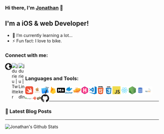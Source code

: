### Hi there, I'm [Jonathan][website] 👋

## I'm a iOS & web Developer!
- 🌱 I’m currently learning a lot...
- ⚡ Fun fact: I love to bike.

### Connect with me:

[<img align="left" alt="jdurieu" width="22px" src="https://raw.githubusercontent.com/iconic/open-iconic/master/svg/globe.svg" />][website]
[<img align="left" alt="jdurieu | Twitter" width="22px" src="https://cdn.jsdelivr.net/npm/simple-icons@v3/icons/twitter.svg" />][twitter]
[<img align="left" alt="jdurieu | LinkedIn" width="22px" src="https://cdn.jsdelivr.net/npm/simple-icons@v3/icons/linkedin.svg" />][linkedin]

<br />

### Languages and Tools:

<img align="left" alt="Swift" width="26px" src="https://github.com/jdurieu/jdurieu/blob/82b8dcefd34ed344602ab2fb209a8ab425be2cca/Assets/swift.png" />
<img align="left" alt="Objective-C" width="26px" src="https://github.com/jdurieu/jdurieu/blob/82b8dcefd34ed344602ab2fb209a8ab425be2cca/Assets/objective-c.png" />
<img align="left" alt="Xcode" width="26px" src="https://github.com/jdurieu/jdurieu/blob/82b8dcefd34ed344602ab2fb209a8ab425be2cca/Assets/xcode.png" />
<img align="left" alt="Firebase" width="26px" src="https://github.com/jdurieu/jdurieu/blob/82b8dcefd34ed344602ab2fb209a8ab425be2cca/Assets/firebase.png" />
<img align="left" alt="Markdown" width="26px" src="https://github.com/jdurieu/jdurieu/blob/82b8dcefd34ed344602ab2fb209a8ab425be2cca/Assets/markdown.png" />
<img align="left" alt="Docker" width="26px" src="https://github.com/jdurieu/jdurieu/blob/82b8dcefd34ed344602ab2fb209a8ab425be2cca/Assets/docker.png" />
<img align="left" alt="Zeplin" width="26px" src="https://github.com/jdurieu/jdurieu/blob/82b8dcefd34ed344602ab2fb209a8ab425be2cca/Assets/zeplin.png" />
<img align="left" alt="Hugo" width="26px" src="https://github.com/jdurieu/jdurieu/blob/82b8dcefd34ed344602ab2fb209a8ab425be2cca/Assets/Hugo.png" />
<img align="left" alt="Visual Studio Code" width="26px" src="https://github.com/jdurieu/jdurieu/blob/82b8dcefd34ed344602ab2fb209a8ab425be2cca/Assets/visual-studio-code.png" />
<img align="left" alt="HTML5" width="26px" src="https://github.com/jdurieu/jdurieu/blob/82b8dcefd34ed344602ab2fb209a8ab425be2cca/Assets/html.png" />
<img align="left" alt="CSS3" width="26px" src="https://github.com/jdurieu/jdurieu/blob/82b8dcefd34ed344602ab2fb209a8ab425be2cca/Assets/css.png" />
<img align="left" alt="JavaScript" width="26px" src="https://github.com/jdurieu/jdurieu/blob/82b8dcefd34ed344602ab2fb209a8ab425be2cca/Assets/javascript.png" />
<img align="left" alt="React" width="26px" src="https://github.com/jdurieu/jdurieu/blob/82b8dcefd34ed344602ab2fb209a8ab425be2cca/Assets/react.png" />
<img align="left" alt="Node.js" width="26px" src="https://github.com/jdurieu/jdurieu/blob/82b8dcefd34ed344602ab2fb209a8ab425be2cca/Assets/nodejs.png" />
<img align="left" alt="SQL" width="26px" src="https://github.com/jdurieu/jdurieu/blob/82b8dcefd34ed344602ab2fb209a8ab425be2cca/Assets/sql.png" />
<img align="left" alt="MySQL" width="26px" src="https://github.com/jdurieu/jdurieu/blob/82b8dcefd34ed344602ab2fb209a8ab425be2cca/Assets/mysql.png" />
<img align="left" alt="MongoDB" width="26px" src="https://github.com/jdurieu/jdurieu/blob/82b8dcefd34ed344602ab2fb209a8ab425be2cca/Assets/mongodb.png" />
<img align="left" alt="Git" width="26px" src="https://github.com/jdurieu/jdurieu/blob/82b8dcefd34ed344602ab2fb209a8ab425be2cca/Assets/git.png" />
<img align="left" alt="GitHub" width="26px" src="https://github.com/jdurieu/jdurieu/blob/82b8dcefd34ed344602ab2fb209a8ab425be2cca/Assets/github.png" />

<br />
<br />

---

### 📕 Latest Blog Posts
<!-- BLOG-POST-LIST:START -->
<!-- BLOG-POST-LIST:END -->

---

<img align="left" alt="Jonathan's Github Stats" src="https://github-readme-stats.jdurieu.vercel.app/api?username=jdurieu&show_icons=true&hide_border=true" />

[website]: https://www.jdurieu.be
[twitter]: https://twitter.com/jdurieu
[linkedin]: https://linkedin.com/in/jdurieu
